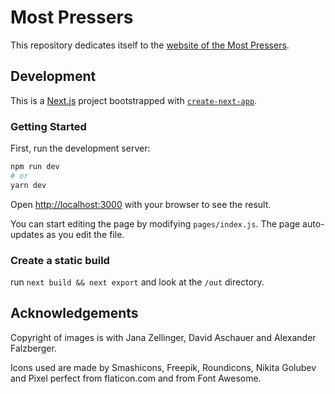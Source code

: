 # Most Pressers

This repository dedicates itself to the [website of the Most Pressers](https://mostpressers.at).

## Development

This is a [Next.js](https://nextjs.org/) project bootstrapped with [`create-next-app`](https://github.com/zeit/next.js/tree/canary/packages/create-next-app).

### Getting Started

First, run the development server:

```bash
npm run dev
# or
yarn dev
```

Open [http://localhost:3000](http://localhost:3000) with your browser to see the result.

You can start editing the page by modifying `pages/index.js`. The page auto-updates as you edit the file.

### Create a static build

run `next build && next export` and look at the `/out` directory.


## Acknowledgements

Copyright of images is with Jana Zellinger, David Aschauer and Alexander Falzberger.

Icons used are made by Smashicons, Freepik, Roundicons, Nikita Golubev and Pixel perfect from flaticon.com
and from Font Awesome.

[mostpressers.at]: https://www.mostpressers.at

